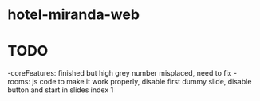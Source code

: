 # hotel-miranda-web

# TODO

-coreFeatures: finished but high grey number misplaced, need to fix
-rooms: js code to make it work properly, disable first dummy slide, disable button and start in slides index 1